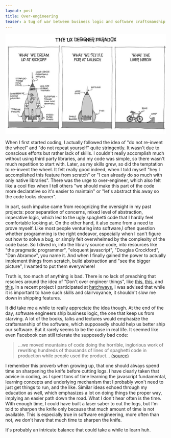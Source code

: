 ```yaml
---
layout: post
title: Over-engineering
teaser: a tug of war between business logic and software craftsmanship
---
```


![overengineering](/assets/images/overengineering.jpg)

When I first started coding, I actually followed the idea of "do not re-invent
the wheel" and "do not repeat yourself" quite stringently. It wasn't due to
conscious efforts but rather lack of skills. I couldn't really accomplish
much without using third party libraries, and my code was simple, so there
wasn't much repetition to start with. Later, as my skills grew, so did the
temptation to re-invent the wheel. It felt really good indeed, when I told
myself "hey I accomplished this feature from scratch" or "I can already do so much
with only native libraries". There was the urge to over-engineer, which
also felt like a cool flex when I tell others "we should make this part of
the code more declarative so it's easier to maintain" or "let's abstract
this away so the code looks cleaner".

In part, such impulse came from recognizing the oversight in my past projects:
poor separation of concerns, mixed level of abstraction, imperative logic, which
led to the ugly spaghetti code that I hardly feel comfortable looking at. On
the other hand, it also came from a need to prove myself. Like most people
venturing into software,I often question whether programming is
the right endeavor, especially when I can't figure out how to solve a bug,
or simply felt overwhelmed by the complexity of the code base. So I dived in,
into the library source code, into resources like "the pragmatic programmer",
"eloquent javascript", "Douglas Crockford", "Dan Abramov", you name it. And
when I finally gained the power to actually implement things from scratch, build
abstraction and "see the bigger picture", I wanted to put them everywhere!

Truth is, too much of anything is bad. There is no lack of preaching
that resolves around the idea of "Don't over engineer things", like
[this](https://mobilefolk.com/just-launch-the-damn-thing/),
[this](https://blog.codinghorror.com/version-1-sucks-but-ship-it-anyway/),
and [this](https://www.youtube.com/watch?v=Uwuv05aZ6ug). In a recent project
I participated at [hatchways](https://hatchways.io/co-op), I was advised that
while it is important to have such skills and clairvoyance, it shouldn't
slow me down in shipping features.

It did take me a while to really appreciate the idea though. At the end of the
day, software engineers ship business logic, the one that keep us from starving.
A lot of the books, talks and lectures would emphasize the craftsmanship of
the software, which supposedly should help us better ship our software. But
it rarely seems to be the case in real life. It seemed like even Facebook can
still tolerate the supposedly bad code:

> ...we moved mountains of code doing the horrible,
> inglorious work of rewriting hundreds of thousands of lines of spaghetti
> code in production while people used the product...
> [(source)](https://shaneosullivan.wordpress.com/2020/12/02/the-story-of-how-google-could-have-killed-facebook-with-the-flick-of-a-switch/)

I remember this proverb when growing up, that one should always spend time on
sharpening the knife before cutting logs. I have clearly taken that advice
in coding, as I spent tons of time learning the javascript fundamental,
learning concepts and underlying mechanism that I probably won't need to just
get things to run, and the like. Similar ideas echoed through my education as
well, which emphasizes a lot on doing things the proper way, implying an easier
path down the road. What I don't hear often is the time. With enough time, I
could have built a laser saber to cut the logs, but I'm told to sharpen the knife
only because that much amount of time is not available. This is especially
true in software engineering, more often than not, we don't have that much time
to sharpen the knife.

It's probably an intricate balance that could take a while to learn huh.
